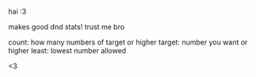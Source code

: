 hai :3

makes good dnd stats! trust me bro

count: how many numbers of target or higher
target: number you want or higher
least: lowest number allowed

<3
